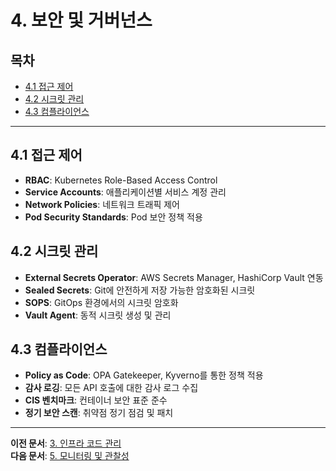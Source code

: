# 4. 보안 및 거버넌스

## 목차
- [4.1 접근 제어](#41-접근-제어)
- [4.2 시크릿 관리](#42-시크릿-관리)
- [4.3 컴플라이언스](#43-컴플라이언스)

---

## 4.1 접근 제어
- **RBAC**: Kubernetes Role-Based Access Control
- **Service Accounts**: 애플리케이션별 서비스 계정 관리
- **Network Policies**: 네트워크 트래픽 제어
- **Pod Security Standards**: Pod 보안 정책 적용

## 4.2 시크릿 관리
- **External Secrets Operator**: AWS Secrets Manager, HashiCorp Vault 연동
- **Sealed Secrets**: Git에 안전하게 저장 가능한 암호화된 시크릿
- **SOPS**: GitOps 환경에서의 시크릿 암호화
- **Vault Agent**: 동적 시크릿 생성 및 관리

## 4.3 컴플라이언스
- **Policy as Code**: OPA Gatekeeper, Kyverno를 통한 정책 적용
- **감사 로깅**: 모든 API 호출에 대한 감사 로그 수집
- **CIS 벤치마크**: 컨테이너 보안 표준 준수
- **정기 보안 스캔**: 취약점 정기 점검 및 패치

---

**이전 문서**: [3. 인프라 코드 관리](./03-infrastructure-management.md)  
**다음 문서**: [5. 모니터링 및 관찰성](./05-monitoring-observability.md) 